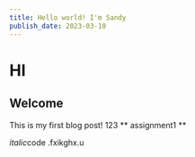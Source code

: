 ```yaml
---
title: Hello world! I'm Sandy
publish_date: 2023-03-10
---
```

# HI #
## Welcome ##
This is my first blog post! 123
** assignment1 **

*italic*code
.fxikghx.u

